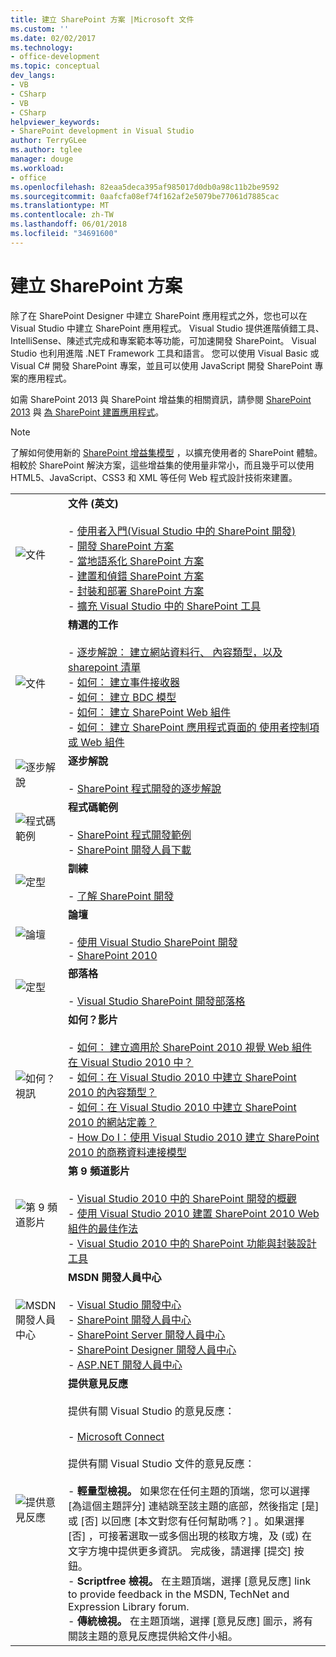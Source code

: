 ```yaml
---
title: 建立 SharePoint 方案 |Microsoft 文件
ms.custom: ''
ms.date: 02/02/2017
ms.technology:
- office-development
ms.topic: conceptual
dev_langs:
- VB
- CSharp
- VB
- CSharp
helpviewer_keywords:
- SharePoint development in Visual Studio
author: TerryGLee
ms.author: tglee
manager: douge
ms.workload:
- office
ms.openlocfilehash: 82eaa5deca395af985017d0db0a98c11b2be9592
ms.sourcegitcommit: 0aafcfa08ef74f162af2e5079be77061d7885cac
ms.translationtype: MT
ms.contentlocale: zh-TW
ms.lasthandoff: 06/01/2018
ms.locfileid: "34691600"
---
```

# <a name="create-sharepoint-solutions"></a>建立 SharePoint 方案
  除了在 SharePoint Designer 中建立 SharePoint 應用程式之外，您也可以在 Visual Studio 中建立 SharePoint 應用程式。 Visual Studio 提供進階偵錯工具、IntelliSense、陳述式完成和專案範本等功能，可加速開發 SharePoint。 Visual Studio 也利用進階 .NET Framework 工具和語言。 您可以使用 Visual Basic 或 Visual C# 開發 SharePoint 專案，並且可以使用 JavaScript 開發 SharePoint 專案的應用程式。  
  
 如需 SharePoint 2013 與 SharePoint 增益集的相關資訊，請參閱 [SharePoint 2013](http://msdn.microsoft.com/library/jj162979.aspx) 與 [為 SharePoint 建置應用程式](http://msdn.microsoft.com/library/office/apps/jj163230%28v=office.15%29.aspx)。  
  
> [!NOTE]  
>  了解如何使用新的 [SharePoint 增益集模型](https://msdn.microsoft.com/library/office/fp179930.aspx) ，以擴充使用者的 SharePoint 體驗。 相較於 SharePoint 解決方案，這些增益集的使用量非常小，而且幾乎可以使用 HTML5、JavaScript、CSS3 和 XML 等任何 Web 程式設計技術來建置。  
  
|||  
|-|-|  
|![文件](../sharepoint/media/vs-icon-documentation.gif "文件")|**文件 (英文)**<br /><br /> -   [使用者入門&#40;Visual Studio 中的 SharePoint 開發&#41;](../sharepoint/getting-started-sharepoint-development-in-visual-studio.md)<br />-   [開發 SharePoint 方案](../sharepoint/developing-sharepoint-solutions.md)<br />-   [當地語系化 SharePoint 方案](../sharepoint/localizing-sharepoint-solutions.md)<br />-   [建置和偵錯 SharePoint 方案](../sharepoint/building-and-debugging-sharepoint-solutions.md)<br />-   [封裝和部署 SharePoint 方案](../sharepoint/packaging-and-deploying-sharepoint-solutions.md)<br />-   [擴充 Visual Studio 中的 SharePoint 工具](../sharepoint/extending-the-sharepoint-tools-in-visual-studio.md)|  
|![文件](../sharepoint/media/vs-icon-documentation.gif "文件")|**精選的工作**<br /><br /> -   [逐步解說： 建立網站資料行、 內容類型，以及 sharepoint 清單](../sharepoint/walkthrough-create-a-site-column-content-type-and-list-for-sharepoint.md)<br />-   [如何： 建立事件接收器](../sharepoint/how-to-create-an-event-receiver.md)<br />-   [如何： 建立 BDC 模型](../sharepoint/how-to-create-a-bdc-model.md)<br />-   [如何： 建立 SharePoint Web 組件](../sharepoint/how-to-create-a-sharepoint-web-part.md)<br />-   [如何： 建立 SharePoint 應用程式頁面的 使用者控制項或 Web 組件](../sharepoint/how-to-create-a-user-control-for-a-sharepoint-application-page-or-web-part.md)|  
|![逐步解說](../sharepoint/media/vs-icon-walkthroughs.gif "逐步解說")|**逐步解說**<br /><br /> -   [SharePoint 程式開發的逐步解說](../sharepoint/sharepoint-development-walkthroughs.md)|  
|![程式碼範例](../sharepoint/media/vs-icon-codesamples.gif "程式碼範例")|**程式碼範例**<br /><br /> -   [SharePoint 程式開發範例](../sharepoint/sharepoint-development-samples.md)<br />-   [SharePoint 開發人員下載](http://msdn.microsoft.com/sharepoint/aa905690.aspx)|  
|![定型](../sharepoint/media/vs-icon-training.gif "訓練")|**訓練**<br /><br /> -   [了解 SharePoint 開發](http://msdn.microsoft.com/sharepoint/aa905692.aspx)|  
|![論壇](../sharepoint/media/vs-icon-forums.gif "論壇")|**論壇**<br /><br /> -   [使用 Visual Studio SharePoint 開發](http://social.msdn.microsoft.com/Forums/vssharepointdevelopment/threads)<br />-   [SharePoint 2010](http://social.msdn.microsoft.com/Forums/category/sharepoint2010,sharepoint/)|  
|![定型](../sharepoint/media/vs-icon-training.gif "訓練")|**部落格**<br /><br /> -   [Visual Studio SharePoint 開發部落格](http://blogs.msdn.com/b/vssharepointtoolsblog/)|  
|![如何？視訊](../sharepoint/media/vs-icon-howdoivideos.gif "如何？影片")|**如何？影片**<br /><br /> -   [如何： 建立適用於 SharePoint 2010 視覺 Web 組件在 Visual Studio 2010 中？](http://msdn.microsoft.com/vstudio/ff623014.aspx)<br />-   [如何：在 Visual Studio 2010 中建立 SharePoint 2010 的內容類型？](http://msdn.microsoft.com/vstudio/ff623016.aspx)<br />-   [如何：在 Visual Studio 2010 中建立 SharePoint 2010 的網站定義？](http://msdn.microsoft.com/vstudio/ff623012.aspx)<br />-   [How Do I：使用 Visual Studio 2010 建立 SharePoint 2010 的商務資料連接模型](http://msdn.microsoft.com/vstudio/ff623022.aspx)|  
|![第 9 頻道影片](../sharepoint/media/vs-icon-channel9videos.gif "第 9 頻道影片")|**第 9 頻道影片**<br /><br /> -   [Visual Studio 2010 中的 SharePoint 開發的概觀](http://channel9.msdn.com/posts/funkyonex/Overview-of-SharePoint-Development-in-Visual-Studio-2010/)<br />-   [使用 Visual Studio 2010 建置 SharePoint 2010 Web 組件的最佳作法](http://channel9.msdn.com/posts/funkyonex/Best-Practices-on-Building-SharePoint-2010-Web-Parts-with-Visual-Studio-2010/)<br />-   [Visual Studio 2010 中的 SharePoint 功能與封裝設計工具](http://channel9.msdn.com/posts/funkyonex/SharePoint-Feature-and-Package-Designers-in-Visual-Studio-2010/)|  
|![MSDN 開發人員中心](../sharepoint/media/vs-icon-msdndevcenter.gif "MSDN 開發人員中心")|**MSDN 開發人員中心**<br /><br /> -   [Visual Studio 開發中心](http://msdn.microsoft.com/vstudio/default.aspx)<br />-   [SharePoint 開發人員中心](http://msdn.microsoft.com/sharepoint/default.aspx)<br />-   [SharePoint Server 開發人員中心](http://msdn.microsoft.com/office/aa905503.aspx)<br />-   [SharePoint Designer 開發人員中心](http://msdn.microsoft.com/office/bb421303.aspx)<br />-   [ASP.NET 開發人員中心](http://msdn.microsoft.com/aa336522.aspx)|  
|![提供意見反應](../sharepoint/media/vs-icon-feedback.gif "提供意見反應")|**提供意見反應**<br /><br /> 提供有關 Visual Studio 的意見反應：<br /><br /> -   [Microsoft Connect](http://go.microsoft.com/fwlink/?LinkID=150463)<br /><br /> 提供有關 Visual Studio 文件的意見反應：<br /><br /> -   **輕量型檢視。** 如果您在任何主題的頂端，您可以選擇 [為這個主題評分]  連結跳至該主題的底部，然後指定 [是]  或 [否]  以回應 [本文對您有任何幫助嗎？]  。如果選擇 [否] ，可接著選取一或多個出現的核取方塊，及 (或) 在文字方塊中提供更多資訊。 完成後，請選擇 [提交]  按鈕。<br />-   **Scriptfree 檢視。** 在主題頂端，選擇 [意見反應]  link to provide feedback in the MSDN, TechNet and Expression Library  forum.<br />-   **傳統檢視。** 在主題頂端，選擇 [意見反應]  圖示，將有關該主題的意見反應提供給文件小組。|  
  
 